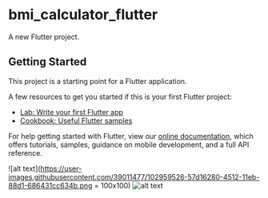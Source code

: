 # bmi_calculator_flutter

A new Flutter project.

## Getting Started

This project is a starting point for a Flutter application.

A few resources to get you started if this is your first Flutter project:

- [Lab: Write your first Flutter app](https://flutter.dev/docs/get-started/codelab)
- [Cookbook: Useful Flutter samples](https://flutter.dev/docs/cookbook)

For help getting started with Flutter, view our
[online documentation](https://flutter.dev/docs), which offers tutorials,
samples, guidance on mobile development, and a full API reference.

![alt text](https://user-images.githubusercontent.com/39011477/102959526-57d16280-4512-11eb-88d1-686431cc634b.png = 100x100) ![alt text](https://user-images.githubusercontent.com/39011477/102959753-ec3bc500-4512-11eb-8de4-176e4bc4ef8a.png)